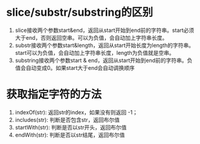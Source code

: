 # slice/substr/substring的区别

1. slice接收两个参数start&end，返回从start开始到end前的字符串。start必须大于end，否则返回空串。可以为负值，会自动加上字符串长度。
2. substr接收两个参数start&length，返回从start开始长度为length的字符串。start可以为负值，会自动加上字符串长度，length为负值就是空串。
3. substring接收两个参数start & end，返回从start开始到end前的字符串。负值会自动变成0。如果start大于end会自动调换顺序

# 获取指定字符的方法

1. indexOf(str): 返回str的index，如果没有则返回 -1；
2. includes(str): 判断是否包含str，返回布尔值
3. startWith(str): 判断是否以str开头，返回布尔值 
4. endWith(str): 判断是否以str结尾，返回布尔值 